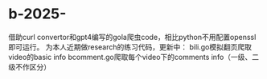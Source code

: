 # b-2025-
借助curl convertor和gpt4编写的gola爬虫code，相比python不用配置openssl即可运行。
为本人近期做research的练习代码，更新中：
bili.go模拟翻页爬取video的basic info
bcomment.go爬取每个video下的comments info（一级、二级不作区分）

